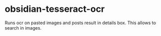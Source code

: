 # obsidian-tesseract-ocr

Runs ocr on pasted images and posts result in details box. This allows to search in images.
